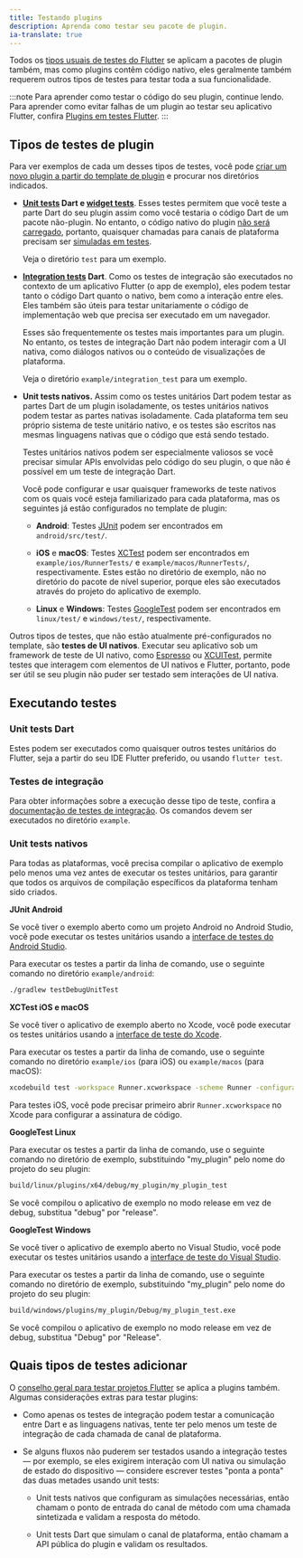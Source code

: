 ```yaml
---
title: Testando plugins
description: Aprenda como testar seu pacote de plugin.
ia-translate: true
---
```


Todos os [tipos usuais de testes do Flutter][] se aplicam a pacotes de plugin também, mas como plugins contêm código nativo, eles geralmente também requerem outros tipos de testes para testar toda a sua funcionalidade.

[tipos usuais de testes do Flutter]: /testing/overview

:::note
Para aprender como testar o código do seu plugin, continue lendo.
Para aprender como evitar falhas de um plugin ao
testar seu aplicativo Flutter, confira
[Plugins em testes Flutter][].
:::

[Plugins em testes Flutter]: /testing/plugins-in-tests

## Tipos de testes de plugin

Para ver exemplos de cada um desses tipos de testes, você pode
[criar um novo plugin a partir do template de plugin][plugin-tests]
e procurar nos diretórios indicados.

*   <strong>[Unit tests][] Dart e [widget tests][]</strong>.
    Esses testes permitem que você teste a parte Dart do seu plugin
    assim como você testaria o código Dart de um pacote não-plugin.
    No entanto, o código nativo do plugin [não será carregado][],
    portanto, quaisquer chamadas para canais de plataforma precisam ser [simuladas em testes][].

    Veja o diretório `test` para um exemplo.

*   <strong>[Integration tests][] Dart</strong>.
    Como os testes de integração são executados no contexto de um
    aplicativo Flutter (o app de exemplo),
    eles podem testar tanto o código Dart quanto o nativo,
    bem como a interação entre eles.
    Eles também são úteis para testar unitariamente o código de implementação web
    que precisa ser executado em um navegador.

    Esses são frequentemente os testes mais importantes para um plugin.
    No entanto, os testes de integração Dart não podem interagir com a UI nativa,
    como diálogos nativos ou o conteúdo de visualizações de plataforma.

    Veja o diretório `example/integration_test` para um exemplo.

*   <strong>Unit tests nativos.</strong>
    Assim como os testes unitários Dart podem testar as partes Dart
    de um plugin isoladamente, os testes unitários nativos podem
    testar as partes nativas isoladamente.
    Cada plataforma tem seu próprio sistema de teste unitário nativo,
    e os testes são escritos nas mesmas linguagens nativas
    que o código que está sendo testado.

    Testes unitários nativos podem ser especialmente valiosos
    se você precisar simular APIs envolvidas pelo código do seu plugin,
    o que não é possível em um teste de integração Dart.

    Você pode configurar e usar quaisquer frameworks de teste nativos
    com os quais você esteja familiarizado para cada plataforma,
    mas os seguintes já estão configurados no template de plugin:

    *   <strong>Android</strong>:
        Testes [JUnit][] podem ser encontrados em `android/src/test/`.

    *   <strong>iOS</strong> e <strong>macOS</strong>:
        Testes [XCTest][] podem ser encontrados em `example/ios/RunnerTests/`
        e `example/macos/RunnerTests/`, respectivamente.
        Estes estão no diretório de exemplo,
        não no diretório do pacote de nível superior,
        porque eles são executados através do projeto do aplicativo de exemplo.

    *   <strong>Linux</strong> e <strong>Windows</strong>:
        Testes [GoogleTest][] podem ser encontrados em `linux/test/`
        e `windows/test/`, respectivamente.

Outros tipos de testes, que não estão atualmente pré-configurados
no template, são <strong>testes de UI nativos</strong>.
Executar seu aplicativo sob um framework de teste de UI nativo,
como [Espresso][] ou [XCUITest][],
permite testes que interagem com elementos de UI nativos e Flutter,
portanto, pode ser útil se seu plugin não puder ser testado sem
interações de UI nativa.

[Espresso]: {{site.repo.packages}}/tree/main/packages/espresso
[GoogleTest]: {{site.github}}/google/googletest
[integration tests]: /cookbook/testing/integration/introduction
[JUnit]: {{site.github}}/junit-team/junit4/wiki/Getting-started
[simuladas em testes]: /testing/plugins-in-tests#mock-the-platform-channel
[plugin-tests]: /packages-and-plugins/developing-packages#step-1-create-the-package-1
[unit tests]: /cookbook/testing/unit/introduction
[widget tests]: /cookbook/testing/widget/introduction
[não será carregado]: /testing/plugins-in-tests
[XCTest]: {{site.apple-dev}}/documentation/xctest
[XCUITest]: {{site.apple-dev}}/library/archive/documentation/DeveloperTools/Conceptual/testing_with_xcode/chapters/09-ui_testing.html

## Executando testes

### Unit tests Dart

Estes podem ser executados como quaisquer outros testes unitários do Flutter,
seja a partir do seu IDE Flutter preferido,
ou usando `flutter test`.

### Testes de integração

Para obter informações sobre a execução desse tipo de teste, confira a
[documentação de testes de integração][].
Os comandos devem ser executados no diretório `example`.

[documentação de testes de integração]: /cookbook/testing/integration/introduction

### Unit tests nativos

Para todas as plataformas, você precisa compilar o aplicativo de exemplo
pelo menos uma vez antes de executar os testes unitários,
para garantir que todos os arquivos de compilação específicos da plataforma
tenham sido criados.

<strong>JUnit Android</strong><br>

Se você tiver o exemplo aberto como um projeto Android
no Android Studio, você pode executar os testes unitários usando
a [interface de testes do Android Studio][].

Para executar os testes a partir da linha de comando,
use o seguinte comando no diretório `example/android`:

```sh
./gradlew testDebugUnitTest
```

<strong>XCTest iOS e macOS</strong><br>

Se você tiver o aplicativo de exemplo aberto no Xcode,
você pode executar os testes unitários usando a [interface de teste do Xcode][].

Para executar os testes a partir da linha de comando,
use o seguinte comando no diretório `example/ios` (para iOS)
ou `example/macos` (para macOS):

```sh
xcodebuild test -workspace Runner.xcworkspace -scheme Runner -configuration Debug
```

Para testes iOS, você pode precisar primeiro abrir
`Runner.xcworkspace` no Xcode para configurar a assinatura de código.

<strong>GoogleTest Linux</strong><br>

Para executar os testes a partir da linha de comando,
use o seguinte comando no diretório de exemplo,
substituindo "my_plugin" pelo nome do projeto do seu plugin:

```sh
build/linux/plugins/x64/debug/my_plugin/my_plugin_test
```

Se você compilou o aplicativo de exemplo no modo release em vez de
debug, substitua "debug" por "release".

<strong>GoogleTest Windows</strong><br>

Se você tiver o aplicativo de exemplo aberto no Visual Studio,
você pode executar os testes unitários usando a [interface de teste do Visual Studio][].

Para executar os testes a partir da linha de comando,
use o seguinte comando no diretório de exemplo,
substituindo "my_plugin" pelo nome do projeto do seu plugin:

```sh
build/windows/plugins/my_plugin/Debug/my_plugin_test.exe
```

Se você compilou o aplicativo de exemplo no modo release em vez
de debug, substitua "Debug" por "Release".

## Quais tipos de testes adicionar

O [conselho geral para testar projetos Flutter][conselho geral]
se aplica a plugins também.
Algumas considerações extras para testar plugins:

*   Como apenas os testes de integração podem testar a comunicação
    entre Dart e as linguagens nativas,
    tente ter pelo menos um teste de integração de cada
    chamada de canal de plataforma.

*   Se alguns fluxos não puderem ser testados usando a integração
    testes — por exemplo, se eles exigirem interação com
    UI nativa ou simulação de estado do dispositivo — considere escrever
    testes "ponta a ponta" das duas metades usando unit tests:

    *   Unit tests nativos que configuram as simulações necessárias,
        então chamam o ponto de entrada do canal de método
        com uma chamada sintetizada e validam a resposta do método.

    *   Unit tests Dart que simulam o canal de plataforma,
        então chamam a API pública do plugin e validam os resultados.

[interface de testes do Android Studio]: {{site.android-dev}}/studio/test/test-in-android-studio
[conselho geral]: /testing/overview
[interface de teste do Visual Studio]: https://learn.microsoft.com/en-us/visualstudio/test/getting-started-with-unit-testing?view=vs-2022&tabs=dotnet%2Cmstest#run-unit-tests
[interface de teste do Xcode]: {{site.apple-dev}}/library/archive/documentation/DeveloperTools/Conceptual/testing_with_xcode/chapters/05-running_tests.html
